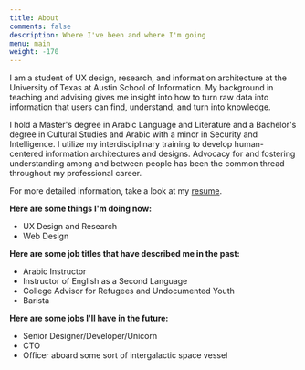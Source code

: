 ```yaml
---
title: About
comments: false
description: Where I've been and where I'm going
menu: main
weight: -170
---
```


I am a student of UX design, research, and information architecture at the University of Texas at Austin School of Information. My background in teaching and advising gives me insight into how to turn raw data into information that users can find, understand, and turn into knowledge.

I hold a Master's degree in Arabic Language and Literature and a Bachelor's degree in Cultural Studies and Arabic with a minor in Security and Intelligence. I utilize my interdisciplinary training to develop human-centered information architectures and designs. Advocacy for and fostering understanding among and between people has been the common thread throughout my professional career.

For more detailed information, take a look at my [resume](/img/Brent-Biglin-Resume.pdf).

**Here are some things I'm doing now:**

* UX Design and Research
* Web Design

**Here are some job titles that have described me in the past:**

* Arabic Instructor
* Instructor of English as a Second Language
* College Advisor for Refugees and Undocumented Youth
* Barista

**Here are some jobs I'll have in the future:**

* Senior Designer/Developer/Unicorn
* CTO
* Officer aboard some sort of intergalactic space vessel
